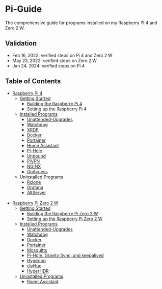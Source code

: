 # Pi-Guide
The comprehensive guide for programs installed on my Raspberry Pi 4 and Zero 2 W. 
## Validation
- Feb 16, 2022: verified steps on Pi 4 and Zero 2 W
- May 23, 2022: verified steps on Zero 2 W
- Jan 24, 2024: verified steps on Pi 4
## Table of Contents
- [Raspberry Pi 4](/Raspberry%20Pi%204/)
    * [Getting Started](https://github.com/justinknguyen/Pi-Guide/tree/main/Raspberry%20Pi%204#getting-started)
      * [Building the Raspberry Pi 4](https://github.com/justinknguyen/Pi-Guide/tree/main/Raspberry%20Pi%204#building-the-raspberry-pi-4)
      * [Setting up the Raspberry Pi 4](https://github.com/justinknguyen/Pi-Guide/tree/main/Raspberry%20Pi%204#setting-up-the-raspberry-pi-4)
    * [Installed Programs](/Raspberry%20Pi%204/Installed%20Programs/)
      * [Unattended-Upgrades](/Raspberry%20Pi%204/Installed%20Programs/01%20-%20Unattended-Upgrades.md)
      * [Watchdog](/Raspberry%20Pi%204/Installed%20Programs/02%20-%20Watchdog.md)
      * [XRDP](/Raspberry%20Pi%204/Installed%20Programs/03%20-%20XRDP.md)
      * [Docker](/Raspberry%20Pi%204/Installed%20Programs/04%20-%20Docker.md)
      * [Portainer](/Raspberry%20Pi%204/Installed%20Programs/05%20-%20Portainer.md)
      * [Home Assistant](/Raspberry%20Pi%204/Installed%20Programs/06%20-%20Home%20Assistant.md)
      * [Pi-Hole](/Raspberry%20Pi%204/Installed%20Programs/07%20-%20Pi-Hole.md)
      * [Unbound](/Raspberry%20Pi%204/Installed%20Programs/08%20-%20Unbound.md)
      * [PiVPN](/Raspberry%20Pi%204/Installed%20Programs/09%20-%20PiVPN.md)
      * [NGINX](/Raspberry%20Pi%204/Installed%20Programs/10%20-%20NGINX.md)
      * [GoAccess](/Raspberry%20Pi%204/Installed%20Programs/11%20-%20GoAccess.md)
    * [Uninstalled Programs](/Raspberry%20Pi%204/Uninstalled%20Programs/)
      * [Rclone](/Raspberry%20Pi%204/Uninstalled%20Programs/01%20-%20Rclone.md)
      * [Grafana](/Raspberry%20Pi%204/Uninstalled%20Programs/02%20-%20Grafana.md)
      * [AltServer](/Raspberry%20Pi%204/Uninstalled%20Programs/03%20-%20AltServer.md)
      <br>
- [Raspberry Pi Zero 2 W](/Raspberry%20Pi%20Zero%202%20W/)
    * [Getting Started](https://github.com/justinknguyen/Pi-Guide/tree/main/Raspberry%20Pi%20Zero%202%20W#getting-started)
      * [Building the Raspberry Pi Zero 2 W](https://github.com/justinknguyen/Pi-Guide/tree/main/Raspberry%20Pi%20Zero%202%20W#building-the-raspberry-pi-zero-2-w)
      * [Setting up the Raspberry Pi Zero 2 W](https://github.com/justinknguyen/Pi-Guide/tree/main/Raspberry%20Pi%20Zero%202%20W#setting-up-the-raspberry-pi-zero-2-w) 
    * [Installed Programs](/Raspberry%20Pi%20Zero%202%20W/Installed%20Programs/)
      * [Unattended-Upgrades](/Raspberry%20Pi%20Zero%202%20W/Installed%20Programs/01%20-%20Unattended-Upgrades.md)
      * [Watchdog](/Raspberry%20Pi%20Zero%202%20W/Installed%20Programs/02%20-%20Watchdog.md)
      * [Docker](/Raspberry%20Pi%20Zero%202%20W/Installed%20Programs/03%20-%20Docker.md)
      * [Portainer](/Raspberry%20Pi%20Zero%202%20W/Installed%20Programs/04%20-%20Portainer.md)
      * [Mosquitto](/Raspberry%20Pi%20Zero%202%20W/Installed%20Programs/05%20-%20Mosquitto.md)
      * [Pi-Hole, Gravity Sync, and keepalived](/Raspberry%20Pi%20Zero%202%20W/Installed%20Programs/06%20-%20Pi-Hole%2C%20Gravity%20Sync%2C%20and%20keepalived.md)
      * [Hyperion](/Raspberry%20Pi%20Zero%202%20W/Installed%20Programs/07%20-%20Hyperion.md)
      * [diyHue](/Raspberry%20Pi%20Zero%202%20W/Installed%20Programs/08%20-%20diyHue.md)
      * [HyperHDR](/Raspberry%20Pi%20Zero%202%20W/Installed%20Programs/09%20-%20HyperHDR.md)
    * [Uninstalled Programs](/Raspberry%20Pi%20Zero%202%20W/Uninstalled%20Programs/)
      * [Room Assistant](/Raspberry%20Pi%20Zero%202%20W/Uninstalled%20Programs/01%20-%20Room%20Assistant.md)
